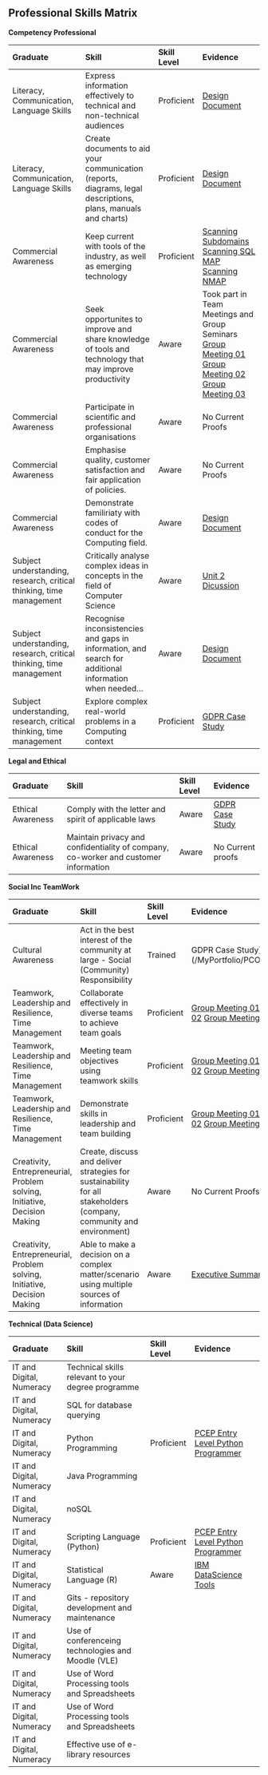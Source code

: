 ## Professional Skills Matrix

**Competency Professional**

| Graduate   | Skill    | Skill Level               | Evidence |
| :--        | :--      | :--                       | :--      |
| Literacy, Communication, Language Skills | Express information effectively to technical and non-technical audiences |Proficient |[Design Document](/MyPortfolio/PCOM7E/Assignment1.docx) | 
| Literacy, Communication, Language Skills | Create documents to aid your communication (reports, diagrams, legal descriptions, plans, manuals and charts) | Proficient |[Design Document](/MyPortfolio/PCOM7E/Assignment1.docx) | 
| Commercial Awareness | Keep current with tools of the industry, as well as emerging technology | Proficient | [Scanning Subdomains](/MyPortfolio/PCOM7E/SSL.html) [Scanning SQL MAP ](/MyPortfolio/PCOM7E/SQLMAP.html) [Scanning NMAP ](/MyPortfolio/PCOM7E/NMAP.html)| 
| Commercial Awareness | Seek opportunites to improve and share knowledge of tools and technology that may improve productivity | Aware | Took part in Team Meetings and Group Seminars [Group Meeting 01](/MyPortfolio/PCOM7E/Notes01.html) [Group Meeting 02](/MyPortfolio/PCOM7E/Notes02.html) [Group Meeting 03](/MyPortfolio/PCOM7E/Notes03.html) | 
| Commercial Awareness | Participate in scientific and professional organisations | Aware | No Current Proofs | 
| Commercial Awareness | Emphasise quality, customer satisfaction and fair application of policies. | Aware | No Current Proofs | 
| Commercial Awareness | Demonstrate familiriaty with codes of conduct for the Computing field. | Aware |[Design Document](/MyPortfolio/PCOM7E/Assignment1.docx)| 
| Subject understanding, research, critical thinking, time management | Critically analyse complex ideas in concepts in the field of Computer Science |Aware |[Unit 2 Dicussion](/MyPortfolio/PCOM7E/Unit02.md) | 
| Subject understanding, research, critical thinking, time management | Recognise inconsistencies and gaps in information, and search for additional information when needed… | Aware | [Design Document](/MyPortfolio/PCOM7E/Assignment1.docx) | 
| Subject understanding, research, critical thinking, time management | Explore complex real-world problems in a Computing context | Proficient |  [GDPR Case Study](/MyPortfolio/PCOM7E/Unit10.md)| 

**Legal and Ethical**

| Graduate   | Skill    | Skill Level               | Evidence |
| :--        | :--      | :--                       | :--      |
| Ethical Awareness | Comply with the letter and spirit of applicable laws | Aware |[GDPR Case Study](/MyPortfolio/PCOM7E/Unit10.md)| 
| Ethical Awareness | Maintain privacy and confidentiality of company, co-worker and customer information | Aware | No Current proofs| 

**Social Inc TeamWork**

| Graduate   | Skill    | Skill Level               | Evidence |
| :--        | :--      | :--                       | :--      |
| Cultural Awareness | Act in the best interest of the community at large - Social (Community) Responsibility | Trained | GDPR Case Study](/MyPortfolio/PCOM7E/Unit10.md | 
| Teamwork, Leadership and Resilience, Time Management | Collaborate effectively in diverse teams to achieve team goals |Proficient |[Group Meeting 01](/MyPortfolio/PCOM7E/Notes01.html) [Group Meeting 02](/MyPortfolio/PCOM7E/Notes02.html) [Group Meeting 03](/MyPortfolio/PCOM7E/Notes03.html) | 
| Teamwork, Leadership and Resilience, Time Management | Meeting team objectives using teamwork skills |Proficient |[Group Meeting 01](/MyPortfolio/PCOM7E/Notes01.html) [Group Meeting 02](/MyPortfolio/PCOM7E/Notes02.html) [Group Meeting 03](/MyPortfolio/PCOM7E/Notes03.html) | 
| Teamwork, Leadership and Resilience, Time Management | Demonstrate skills in leadership and team building | Proficient|[Group Meeting 01](/MyPortfolio/PCOM7E/Notes01.html) [Group Meeting 02](/MyPortfolio/PCOM7E/Notes02.html) [Group Meeting 03](/MyPortfolio/PCOM7E/Notes03.html)| 
| Creativity, Entrepreneurial, Problem solving, Initiative, Decision Making | Create, discuss and deliver strategies for sustainability for all stakeholders (company, community and environment) | Aware | No Current Proofs | 
| Creativity, Entrepreneurial, Problem solving, Initiative, Decision Making | Able to make a decision on a complex matter/scenario using multiple sources of information |Aware | [Executive Summary](/MyPortfolio/PCOM7E/Team1-ExecutiveSummary.pdf)| 

**Technical (Data Science)**

| Graduate   | Skill    | Skill Level               | Evidence |
| :--        | :--      | :--                       | :--      |
| IT and Digital, Numeracy | Technical skills relevant to your degree programme | | | 
| IT and Digital, Numeracy | SQL for database querying | | | 
| IT and Digital, Numeracy | Python Programming |Proficient |[PCEP Entry Level Python Programmer](https://www.credly.com/badges/bc346695-950f-44ad-8891-31a2689c1223/public_url)| 
| IT and Digital, Numeracy | Java Programming | | | 
| IT and Digital, Numeracy | noSQL | | | 
| IT and Digital, Numeracy | Scripting Language (Python) |Proficient|[PCEP Entry Level Python Programmer](https://www.credly.com/badges/bc346695-950f-44ad-8891-31a2689c1223/public_url) | 
| IT and Digital, Numeracy | Statistical Language (R) | Aware | [IBM DataScience Tools](https://www.credly.com/badges/1368b8df-ff30-4b59-9674-f65f8b85a0d1/public_url)| 
| IT and Digital, Numeracy | Gits - repository development and maintenance | | | 
| IT and Digital, Numeracy | Use of conferenceing technologies and Moodle (VLE) | | | 
| IT and Digital, Numeracy | Use of Word Processing tools and Spreadsheets | | | 
| IT and Digital, Numeracy | Use of Word Processing tools and Spreadsheets | | | 
| IT and Digital, Numeracy | Effective use of e-library resources | | | 


